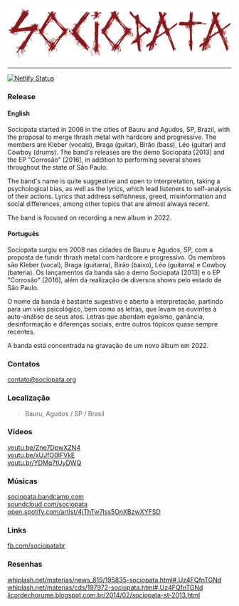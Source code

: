 <p align="center">
  <a href="https://sociopata.org" rel="noreferer noopener">
    <img src="./src/images/logo.png" width="500">
  </a>
</p>

<hr>

[![Netlify Status](https://api.netlify.com/api/v1/badges/2a88e949-7dae-4e8e-8cec-f08864979388/deploy-status)](https://app.netlify.com/sites/sociopata/deploys)

### Release

#### English

Sociopata started in 2008 in the cities of Bauru and Agudos, SP, Brazil, with the proposal to merge thrash metal with hardcore and progressive. The members are Kleber (vocals), Braga (guitar), Birão (bass), Léo (guitar) and Cowboy (drums). The band's releases are the demo Sociopata [2013] and the EP "Corrosão" [2016], in addition to performing several shows throughout the state of São Paulo.

The band's name is quite suggestive and open to interpretation, taking a psychological bias, as well as the lyrics, which lead listeners to self-analysis of their actions. Lyrics that address selfishness, greed, misinformation and social differences, among other topics that are almost always recent.

The band is focused on recording a new album in 2022.

#### Português

Sociopata surgiu em 2008 nas cidades de Bauru e Agudos, SP, com a proposta de fundir thrash metal com hardcore e progressivo. Os membros são Kleber (vocal), Braga (guitarra), Birão (baixo), Léo (guitarra) e Cowboy (bateria). Os lançamentos da banda são a demo Sociopata [2013] e o EP "Corrosão" [2016], além da realização de diversos shows pelo estado de São Paulo.

O nome da banda é bastante sugestivo e aberto à interpretação, partindo para um viés psicológico, bem como as letras, que levam os ouvintes à auto-análise de seus atos. Letras que abordam egoísmo, ganância, desinformação e diferenças sociais, entre outros tópicos quase sempre recentes.

A banda está concentrada na gravação de um novo álbum em 2022.

### Contatos

contato@sociopata.org  

### Localização

> Bauru, Agudos / SP / Brasil

### Vídeos

[youtu.be/Zne7DpwXZN4](https://youtu.be/Zne7DpwXZN4)  
[youtu.be/xUJfO0IFVkE](https://youtu.be/xUJfO0IFVkE)  
[youtu.br/YDMq7tUyDWQ](https://youtu.be/YDMq7tUyDWQ)  

### Músicas

[sociopata.bandcamp.com](https://sociopata.bandcamp.com)  
[soundcloud.com/sociopata](https://soundcloud.com/sociopata)  
[open.spotify.com/artist/4jThTw7lss5OnXBzwXYFSD](https://open.spotify.com/artist/4jThTw7lss5OnXBzwXYFSD)  

### Links

[fb.com/sociopatabr](https://fb.com/sociopatabr)  

### Resenhas

[whiplash.net/materias/news_819/195835-sociopata.html#.Uz4FQfnTGNd](https://whiplash.net/materias/news_819/195835-sociopata.html#.Uz4FQfnTGNd)  
[whiplash.net/materias/cds/197972-sociopata.html#.Uz4FQfnTGNd](https://whiplash.net/materias/cds/197972-sociopata.html#.Uz4FQfnTGNd)  
[licordechorume.blogspot.com.br/2014/02/sociopata-st-2013.html](https://licordechorume.blogspot.com.br/2014/02/sociopata-st-2013.html)  
